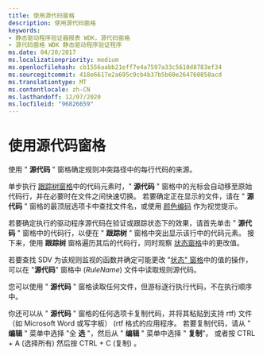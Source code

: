 ```yaml
---
title: 使用源代码窗格
description: 使用源代码窗格
keywords:
- 静态驱动程序验证器报表 WDK，源代码窗格
- 源代码窗格 WDK 静态驱动程序验证程序
ms.date: 04/20/2017
ms.localizationpriority: medium
ms.openlocfilehash: cb1556aabb21eff7e4a7597a33c5610d8783ef34
ms.sourcegitcommit: 418e6617e2a695c9cb4b37b5b60e264760858acd
ms.translationtype: MT
ms.contentlocale: zh-CN
ms.lasthandoff: 12/07/2020
ms.locfileid: "96826659"
---
```

# <a name="using-the-source-code-pane"></a>使用源代码窗格


使用 " **源代码** " 窗格确定规则冲突路径中的每行代码的来源。

单步执行 [跟踪树窗格](trace-tree-pane.md)中的代码元素时，" **源代码** " 窗格中的光标会自动移至原始代码行，并在必要时在文件之间快速切换。 若要确定正在显示的文件，请在 " **源代码** " 窗格的最顶层选项卡中查找文件名，或使用 [颜色编码](color-coding-in-the-source-code-pane.md) 作为视觉提示。

若要确定执行的驱动程序源代码在验证或跟踪状态下的效果，请首先单击 " **源代码** " 窗格中的代码行，以便在 " **跟踪树** " 窗格中突出显示该行中的代码元素。 接下来，使用 **跟踪树** 窗格遍历其后的代码行，同时观察 [状态窗格](state-pane.md)中的更改值。

若要查找 SDV 为该规则监视的函数并确定可能更改 "[状态" 窗格](state-pane.md)中的值的操作，可以在 "**源代码**" 窗格中 (*RuleName*) 文件中读取规则源代码。

您可以使用 " **源代码** " 窗格读取任何文件，但游标逐行执行代码，不在执行顺序中。

你还可以从 " **源代码** " 窗格的任何选项卡复制代码，并将其粘贴到支持 rtf) 文件（如 Microsoft Word 或写字板） (rtf 格式的应用程序。 若要复制代码，请从 " **编辑** " 菜单中选择 "全 **选** "，然后从 " **编辑** " 菜单中选择 " **复制**"。 或者按 CTRL + A (选择所有) 然后按 CTRL + C (复制) 。

 

 





